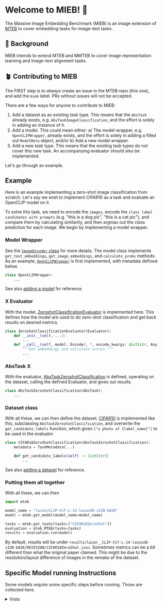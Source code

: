 # Welcome to MIEB! 👋

The Massive Image Embedding Benchmark (MIEB) is an image extension of [MTEB](https://arxiv.org/abs/2210.07316) to cover embedding tasks for image-text tasks. 

## 🌱 Background

MIEB intends to extend MTEB and MMTEB to cover image representation learning and image-text alignment tasks. 

## 🪴 Contributing to MIEB

The FIRST step is to _always_ create an issue in the MTEB repo (this one), and add the `mieb` label. PRs without issues will not be accepted. 

There are a few ways for anyone to contribute to MIEB:

  1. Add a dataset as an existing task type. This means that the `AbsTask` already exists, e.g. `AbsTaskImageClassification`, and the effort is solely in adding an instance of it. 
  2.  Add a model. This could mean either: a) The model wrapper, e.g. `OpenCLIPWrapper`, already exists, and the effort is solely in adding a filled out `ModelMeta` object, and/or b) Add a new model wrapper.
  3. Add a new task type. This means that the existing task types do not cover this new task. An accompanying evaluator should also be implemented.

Let's go through an example.

## Example

Here is an example implementing a zero-shot image classification from scratch. Let's say we wish to implement CIFAR10 as a task and evaluate an OpenCLIP model on it. 

To solve this task, we need to encode the `images`, encode the `class label candidates with prompts` (e.g. "this is a dog pic", "this is a cat pic"), and compare them by calculating similarity, and then argmax out the class prediction for each image. We begin by implementing a model wrapper. 

### Model Wrapper
See the [`ImageEncoder` class](https://github.com/embeddings-benchmark/mteb/blob/mieb/mteb/encoder_interface.py) for more details. The model class implements `get_text_embeddings`, `get_image_embeddings`, and `calculate_probs` methods. 
As an example,  [`OpenCLIPWrapper`](https://github.com/embeddings-benchmark/mteb/blob/mieb/mteb/models/openclip_models.py) is first implemented, with metadata defined below.
```python
class OpenCLIPWrapper:
    ...
```
See also [adding a model](adding_a_model.md) for reference.

### X Evaluator
With the model, [ZeroshotClassificationEvaluator](https://github.com/embeddings-benchmark/mteb/blob/mieb/mteb/evaluation/evaluators/Image/ZeroshotClassificationEvaluator.py) is implemented here. This defines how the model are used to do zero-shot classification and get back results on desired metrics.
```python
class ZeroshotClassificationEvaluator(Evaluator):
    def __init__(self, ...):
        ...
    def __call__(self, model: Encoder, *, encode_kwargs: dict[str, Any] = {}):
        """Get embeddings and calculate scores."""
        ...
```

### AbsTask X
With the evaluator, [AbsTaskZeroshotClassification](https://github.com/embeddings-benchmark/mteb/blob/mieb/mteb/abstasks/Image/AbsTaskZeroshotClassification.py) is defined, operating on the dataset, calling the defined Evaluator, and gives out results.
```python
class AbsTaskZeroshotClassification(AbsTask):
    ...
```


### Dataset class
With all these, we can then define the dataset. [CIFAR10](https://github.com/embeddings-benchmark/mteb/blob/mieb/mteb/tasks/Image/ZeroshotClassification/eng/CIFAR.py) is implemented like this, subclassing `AbsTaskZeroshotClassification`, and overwrite the `get_candidate_labels` function, which gives `["a photo of {label_name}"]` to be used in the evaluator.
```python
class CIFAR10ZeroShotClassification(AbsTaskZeroshotClassification):
    metadata = TaskMetadata(...)

    def get_candidate_labels(self) -> list[str]:
        ...
```
See also [adding a dataset](adding_a_dataset.md) for reference.

### Putting them all together
With all these, we can then 
```python
import mteb

model_name = "laion/CLIP-ViT-L-14-laion2B-s32B-b82K"
model = mteb.get_model(model_name=model_name)

tasks = mteb.get_tasks(tasks=["CIFAR10ZeroShot"])
evaluation = mteb.MTEB(tasks=tasks)
results = evaluation.run(model)
```

By default, results will be under `results/laion__CLIP-ViT-L-14-laion2B-s32B-b82K/REVISION/CIFAR10ZeroShot.json`. Sometimes metrics can be a bit different than what the original paper claimed. This might be due to the resolution/layout difference of images in the remake of the dataset.


## Specific Model running Instructions

Some models require some specific steps before running. Those are collected here.

<details>
    <summary> Vista </summary>

    ## set up VISTA 

    the latest FlagEmbedding repo doesn't support VISTA anymore so we use a old version.
    ```
    git clone --no-checkout https://github.com/FlagOpen/FlagEmbedding.git
    cd FlagEmbedding
    git checkout 5c9260277977f8f8e256e56a8e12387552693af9
    pip install -e .
    pip install torchvision timm einops ftfy
    ```
    back to the root folder of mteb; download the vision tower for bge-base
    ```
    cd ..
    wget https://huggingface.co/BAAI/bge-visualized/resolve/main/Visualized_base_en_v1.5.pth?download=true
    ```
    rename it to `visualized_base_en_V1.5.pth`
    ```
    mv Visualized_base_en_v1.5.pth?download=true visualized_base_en_V1.5.pth
    ```
    download the vision tower for bge-m3
    ```
    wget https://huggingface.co/BAAI/bge-visualized/resolve/main/Visualized_m3.pth?download=true
    ```
    rename it to `visualized_m3.pth`
    ```
    mv Visualized_m3.pth?download=true visualized_m3.pth
    ```


</details>